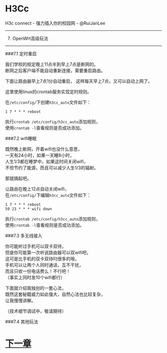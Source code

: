 H3Cc
=====

H3c connect  - 强力插入你的校园网 - @RuiJanLee

-----

7. OpenWrt高级玩法
-----

###7.1 定时重启

我们学校的规定晚上11点半到早上7点是断网的。  
断网之后客户端不能自动重新连接，需要重启路由。  

下面让路由器早上7点1分自动重启， 
这样每天早上7点，又可以自动上网了。 

这里使用linux的crontab服务实现定时规则。  

在`/etc/config/`下创建`h3cc_auto`文件如下：
```
1 7 * * * reboot

```

执行`crontab /etc/config/h3cc_auto`添加规则，  
使用`crontab -l`查看规则是否成功添加。  

###7.2 wifi睡眠

既然晚上断网，开着wifi也没什么意思，  
一天有24小时，如果一天睡8小时，   
人生1/3都在睡梦中，如果这时间关闭wifi，  
不但节约了能源，而且可以减少人生1/3的辐射。  

那就搞起吧。  

让路由在晚上12点自动关闭wifi，  
在`/etc/config/`下编辑`h3cc_auto`文件如下：
```
1 7 * * * reboot
59 23 * * * wifi down

```
执行`crontab /etc/config/h3cc_auto`添加规则，  
使用`crontab -l`查看规则是否成功添加。  

###7.3 多无线接入

你可能听过手机可以双卡双待，  
但是你可能第一次听说路由器可以双wifi吧，  
这可是比手机的双卡双待叼很多的哦，  
手机可以让两个人同时通话，互不干扰，  
而且只收一份电话费么！不行吧！  
（事实上同时发10个wifi都行）

下面就介绍我独创的一套心法，  
既然这套秘籍威力如此强大，自然心法也比较复杂，  
让我慢慢讲解。  

（技术细节调试中，敬请期待）

###7.4 其他玩法

# [下一章](https://github.com/ruijanlee/h3cc/blob/master/h3cc_ruijanlee/doc/c8.md)